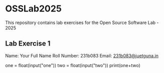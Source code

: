 # OSSLab2025

This repository contains lab exercises for the Open Source Software Lab - 2025

## Lab Exercise 1

Name: Your Full Name
Roll Number: 231b083
Email: 231b083@juetguna.in

one = float(input("one"))
two = float(input("two"))
print(one+two)
